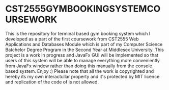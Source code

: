# CST2555GYMBOOKINGSYSTEMCOURSEWORK
This is the repository for terminal based gym booking system which I developed as a part of the first coursework from CST2555 Web Applications and Databases Module which is part of my Computer Science Batchelor Degree Program in the Second Year at Middlesex University. This project is a work in progress and JavaFx GUI will be implemented so that users of this system will be able to manage everything more conveniently from JavaFx window rather than doing this manually from the console based system. Enjoy :) Please note that all the work is copyrighted and hereby its my own interactullar property and it's protected by MIT licence and replication of the code of is not allowed.
